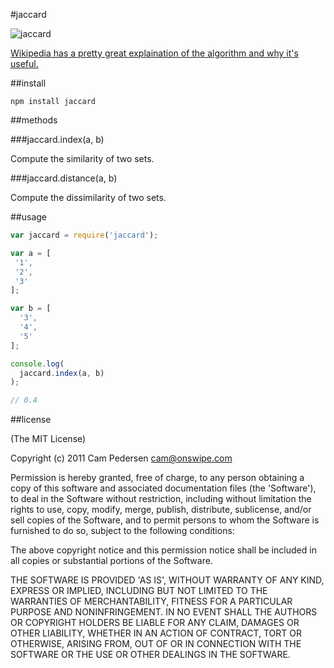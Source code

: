 #jaccard

![jaccard](http://i.imgur.com/v4TrU.png)

[Wikipedia has a pretty great explaination of the algorithm and why it's useful.](http://en.wikipedia.org/wiki/Jaccard_index)

##install

    npm install jaccard

##methods

###jaccard.index(a, b)

Compute the similarity of two sets.

###jaccard.distance(a, b)

Compute the dissimilarity of two sets.

##usage

````javascript
var jaccard = require('jaccard');

var a = [
 '1',
 '2',
 '3'
];

var b = [
  '3',
  '4',
  '5'
];

console.log(
  jaccard.index(a, b)
);

// 0.4
````

##license

(The MIT License)

Copyright (c) 2011 Cam Pedersen <cam@onswipe.com>

Permission is hereby granted, free of charge, to any person obtaining a copy of this software and associated documentation files (the 'Software'), to deal in the Software without restriction, including without limitation the rights to use, copy, modify, merge, publish, distribute, sublicense, and/or sell copies of the Software, and to permit persons to whom the Software is furnished to do so, subject to the following conditions:

The above copyright notice and this permission notice shall be included in all copies or substantial portions of the Software.

THE SOFTWARE IS PROVIDED 'AS IS', WITHOUT WARRANTY OF ANY KIND, EXPRESS OR IMPLIED, INCLUDING BUT NOT LIMITED TO THE WARRANTIES OF MERCHANTABILITY, FITNESS FOR A PARTICULAR PURPOSE AND NONINFRINGEMENT. IN NO EVENT SHALL THE AUTHORS OR COPYRIGHT HOLDERS BE LIABLE FOR ANY CLAIM, DAMAGES OR OTHER LIABILITY, WHETHER IN AN ACTION OF CONTRACT, TORT OR OTHERWISE, ARISING FROM, OUT OF OR IN CONNECTION WITH THE SOFTWARE OR THE USE OR OTHER DEALINGS IN THE SOFTWARE.

